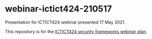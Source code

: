 # webinar-ictict424-210517
Presentation for ICTICT424 webinar presented 17 May 2021.

This repository is for the [ICTICT424 security frameworks webinar plan](https://github.com/AirtightSecurity/webinar-ictict424-210517/blob/be58da05f5d78e69fb2d4c7f5d28385795d7a562/index.md).

